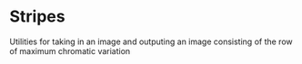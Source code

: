# Stripes
Utilities for taking in an image and outputing an image consisting of the row of maximum chromatic variation
